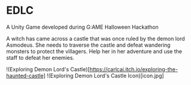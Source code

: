 # EDLC
A Unity Game developed during G:AME Halloween Hackathon

A witch has came across a castle that was once ruled by the demon lord Asmodeus.
She needs to traverse the castle and defeat wandering monsters to protect the villagers.
Help her in her adventure and use the staff to defeat her enemies.

!(Exploring Demon Lord's Castle)[https://carlcai.itch.io/exploring-the-haunted-castle]
!(Exploring Demon Lord's Castle Icon)[icon.jpg]
